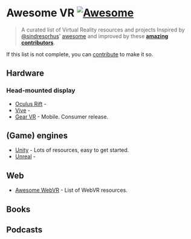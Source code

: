 # Awesome VR [![Awesome](https://cdn.rawgit.com/sindresorhus/awesome/d7305f38d29fed78fa85652e3a63e154dd8e8829/media/badge.svg)](https://github.com/sindresorhus/awesome)

> A curated list of Virtual Reality resources and projects
Inspired by [@sindresorhus](https://github.com/sindresorhus)' [awesome](https://github.com/sindresorhus/awesome) and improved by these **[amazing contributors](https://github.com/melbvr/awesome-VR/graphs/contributors)**.

If this list is not complete, you can [contribute](https://github.com/melbvr/awesome-VR/edit/master/README.md) to make it so.

## Hardware

### Head-mounted display

- [Oculus Rift](https://www.oculus.com/en-us/rift/) - 
- [Vive](http://www.htcvr.com/) - 
- [Gear VR](http://www.samsung.com/global/galaxy/wearables/gear-vr/) - Mobile. Consumer release.


## (Game) engines
- [Unity](https://unity3d.com/) - Lots of resources, easy to get started.
- [Unreal](https://www.unrealengine.com) -

## Web
- [Awesome WebVR](https://github.com/wizztjh/awesome-WebVR) - List of WebVR resources.

## Books

## Podcasts
